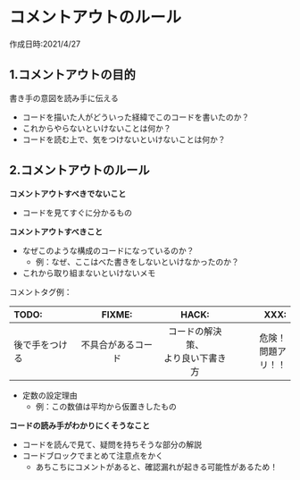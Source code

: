 # コメントアウトのルール
作成日時:2021/4/27

## 1.コメントアウトの目的
書き手の意図を読み手に伝える
* コードを描いた人がどういった経緯でこのコードを書いたのか？
* これからやらないといけないことは何か？
* コードを読む上で、気をつけないといけないことは何か？

## 2.コメントアウトのルール

**コメントアウトすべきでないこと**
* コードを見てすぐに分かるもの

**コメントアウトすべきこと**
* なぜこのような構成のコードになっているのか？
  * 例：なぜ、ここはべた書きをしないといけなかったのか？
* これから取り組まないといけないメモ

コメントタグ例：

| TODO: | FIXME: | HACK: | XXX: |
| :--- | :---: | :---: | ---: |
| 後で手をつける | 不具合があるコード | コードの解決策、<br>より良い下書き方 | 危険！<br>問題アリ！！|

* 定数の設定理由
  * 例：この数値は平均から仮置きしたもの

**コードの読み手がわかりにくそうなこと**
* コードを読んで見て、疑問を持ちそうな部分の解説
* コードブロックでまとめて注意点をかく
  * あちこちにコメントがあると、確認漏れが起きる可能性があるため！
